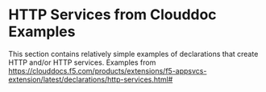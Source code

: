 # HTTP Services from Clouddoc Examples

This section contains relatively simple examples of declarations that create HTTP and/or HTTP services. Examples from https://clouddocs.f5.com/products/extensions/f5-appsvcs-extension/latest/declarations/http-services.html#